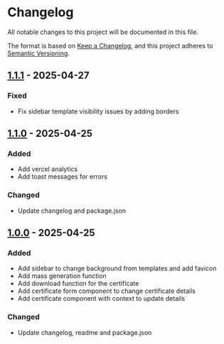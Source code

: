# Changelog

All notable changes to this project will be documented in this file.

The format is based on [Keep a Changelog](https://keepachangelog.com/en/1.0.0/),
and this project adheres to [Semantic Versioning](https://semver.org/spec/v2.0.0.html).

## [1.1.1] - 2025-04-27

### Fixed

- Fix sidebar template visibility issues by adding borders

## [1.1.0] - 2025-04-25

### Added

- Add vercel analytics
- Add toast messages for errors

### Changed

- Update changelog and package.json

## [1.0.0] - 2025-04-25

### Added

- Add sidebar to change background from templates and add favicon
- Add mass generation function
- Add download function for the certificate
- Add certificate form component to change certificate details
- Add certificate component with context to update details

### Changed

- Update changelog, readme and package.json

[1.1.1]: https://github.com/SwastikBhattacharyya/certify-pro/compare/v1.1.0..v1.1.1
[1.1.0]: https://github.com/SwastikBhattacharyya/certify-pro/compare/v1.0.0..v1.1.0
[1.0.0]: https://github.com/SwastikBhattacharyya/certify-pro/compare/v0.1.0..v1.0.0

<!-- generated by git-cliff -->
